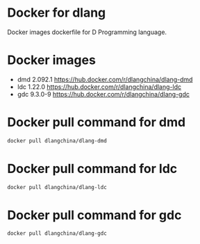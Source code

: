# Docker for dlang
Docker images dockerfile for D Programming language.

# Docker images
 * dmd 2.092.1 https://hub.docker.com/r/dlangchina/dlang-dmd
 * ldc 1.22.0 https://hub.docker.com/r/dlangchina/dlang-ldc
 * gdc 9.3.0-9 https://hub.docker.com/r/dlangchina/dlang-gdc

# Docker pull command for dmd
```bash
docker pull dlangchina/dlang-dmd
```

# Docker pull command for ldc
```bash
docker pull dlangchina/dlang-ldc
```

# Docker pull command for gdc
```bash
docker pull dlangchina/dlang-gdc
```
